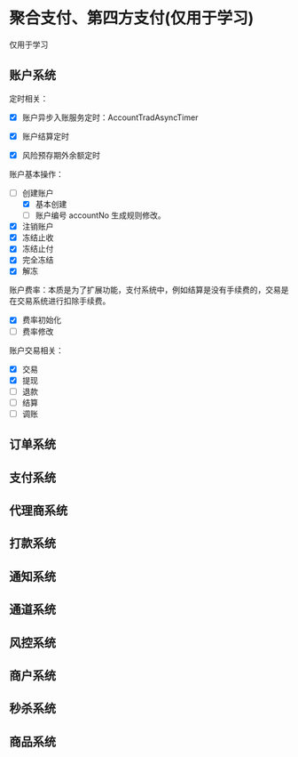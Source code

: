 # 聚合支付、第四方支付(仅用于学习)

仅用于学习

## 账户系统

定时相关：

- [x] 账户异步入账服务定时：AccountTradAsyncTimer

- [x] 账户结算定时
- [x] 风险预存期外余额定时



账户基本操作：

- [ ] 创建账户
  - [x] 基本创建
  - [ ] 账户编号 accountNo 生成规则修改。
- [x] 注销账户
- [x] 冻结止收
- [x] 冻结止付
- [x] 完全冻结
- [x] 解冻

账户费率：本质是为了扩展功能，支付系统中，例如结算是没有手续费的，交易是在交易系统进行扣除手续费。

- [x] 费率初始化
- [ ] 费率修改

账户交易相关：

- [x] 交易
- [x] 提现
- [ ] 退款
- [ ] 结算
- [ ] 调账

## 订单系统
## 支付系统
## 代理商系统
## 打款系统
## 通知系统
## 通道系统
## 风控系统
## 商户系统
## 秒杀系统
## 商品系统